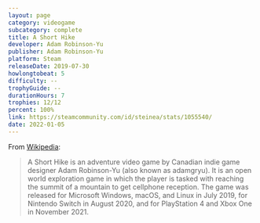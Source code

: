 ```yaml
---
layout: page
category: videogame
subcategory: complete
title: A Short Hike
developer: Adam Robinson-Yu
publisher: Adam Robinson-Yu
platform: Steam
releaseDate: 2019-07-30
howlongtobeat: 5
difficulty: --
trophyGuide: --
durationHours: 7
trophies: 12/12
percent: 100%
link: https://steamcommunity.com/id/steinea/stats/1055540/
date: 2022-01-05
---
```


From [Wikipedia](https://en.wikipedia.org/wiki/A_Short_Hike):

> A Short Hike is an adventure video game by Canadian indie game designer Adam Robinson-Yu (also known as adamgryu). It is an open world exploration game in which the player is tasked with reaching the summit of a mountain to get cellphone reception. The game was released for Microsoft Windows, macOS, and Linux in July 2019, for Nintendo Switch in August 2020, and for PlayStation 4 and Xbox One in November 2021.
